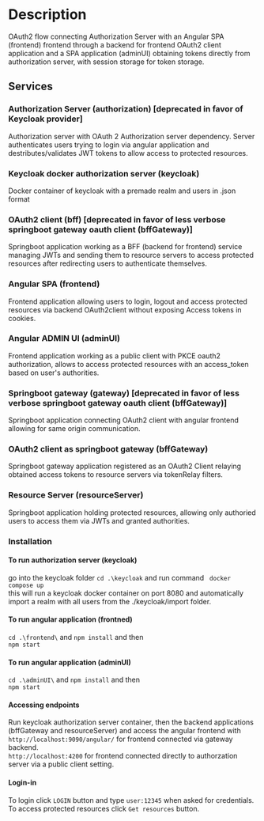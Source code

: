 # Description
OAuth2 flow connecting Authorization Server with an Angular SPA (frontend) frontend through a backend for frontend OAuth2 client application and a SPA application (adminUI) obtaining tokens directly from authorization server, with session storage for token storage.

## Services
### Authorization Server (authorization) [deprecated in favor of Keycloak provider]
Authorization server with OAuth 2 Authorization server dependency. Server authenticates users trying to login via angular application and destributes/validates JWT tokens to allow access to protected resources.
### Keycloak docker authorization server (keycloak)
Docker container of keycloak with a premade realm and users in .json format
### OAuth2 client (bff) [deprecated in favor of less verbose springboot gateway oauth client (bffGateway)]
Springboot application working as a BFF (backend for frontend) service managing JWTs and sending them to resource servers to access protected resources after redirecting users to authenticate themselves. 
### Angular SPA (frontend)
Frontend application allowing users to login, logout and access protected resources via backend OAuth2client without exposing Access tokens in cookies. 
### Angular ADMIN UI (adminUI)
Frontend application working as a public client with PKCE oauth2 authorization, allows to access protected resources with an access_token based on user's authorities.
### Springboot gateway (gateway) [deprecated in favor of less verbose springboot gateway oauth client (bffGateway)]
Springboot application connecting OAuth2 client with angular frontend allowing for same origin communication.
### OAuth2 client as springboot gateway (bffGateway)
Springboot gateway application registered as an OAuth2 Client relaying obtained access tokens to resource servers via tokenRelay filters. 
### Resource Server (resourceServer)
Springboot application holding protected resources, allowing only authoried users to access them via JWTs and granted authorities. 
### Installation
#### To run authorization server (keycloak)
go into the keycloak folder ```cd .\keycloak``` and run command ``` docker compose up``` <br>
this will run a keycloak docker container on port 8080 and automatically import a realm with all users from the ./keycloak/import folder.
#### To run angular application (frontned)
```cd .\frontend\``` and ```npm install``` and then <br> ```npm start```
#### To run angular application (adminUI)
```cd .\adminUI\``` and ```npm install``` and then <br> ```npm start```
#### Accessing endpoints
Run keycloak authorization server container, then the backend applications (bffGateway and resourceServer) and access the angular frontend with <br>
``` http://localhost:9090/angular/ ``` for frontend connected via gateway backend. <br> 
```http://localhost:4200``` for frontend connected directly to authorzation server via a public client setting.
#### Login-in
To login click ```LOGIN``` button and type ```user:12345``` when asked for credentials. <br> To access protected resources click ```Get resources``` button.

